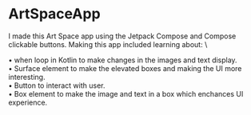 # ArtSpaceApp
I made this Art Space app using the Jetpack Compose and Compose clickable buttons.
Making this app included learning  about: \

• when loop in Kotlin to make changes in the images and text display.\
• Surface element to make the elevated boxes and making the UI more interesting.\
• Button to interact with user.\
• Box element to make the image and text in a box which enchances UI experience.
